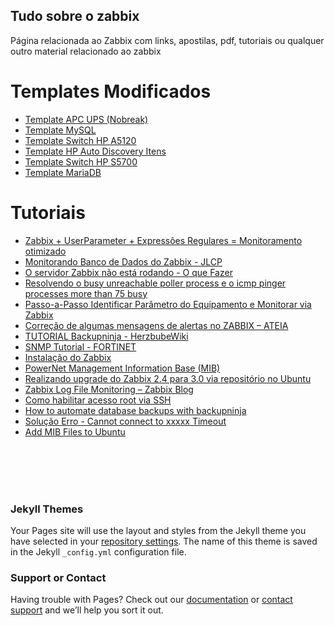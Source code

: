 ## Tudo sobre o zabbix

Página relacionada ao Zabbix com links, apostilas, pdf, tutoriais ou qualquer outro material relacionado ao zabbix

<h1>Templates Modificados</h1>

<ul>
  <li><a href="https://github.com/EdiJunior88/Zabbix/blob/master/zbx_APC_UPS_templates.xml">Template APC UPS (Nobreak)</a></li>
  <li><a href="https://github.com/EdiJunior88/Zabbix/blob/master/zbx_DB_MySQL_templates.xml">Template MySQL</a></li>
  <li><a href="https://github.com/EdiJunior88/Zabbix/blob/master/zbx_HP_A5120_templates.xml">Template Switch HP A5120</a></li>
  <li><a href="https://github.com/EdiJunior88/Zabbix/blob/master/zbx_HP_SNMP_Autodiscovery_templates.xml">Template HP Auto Discovery Itens</a></li>
  <li><a href="https://github.com/EdiJunior88/Zabbix/blob/master/zbx_Huawei_Switch_S5700_templates.xml">Template Switch HP S5700</a></li>
  <li><a href="https://github.com/EdiJunior88/Zabbix/blob/master/zbx_MARIADB_templates.xml">Template MariaDB</a></li>
</ul>

<h1>Tutoriais</h1>

<ul>
<li><a href="https://github.com/EdiJunior88/Zabbix/blob/master/Zabbix%20%2B%20UserParameter%20%2B%20Express%C3%B5es%20Regulares%20%3D%20Monitoramento%20otimizado.pdf">Zabbix + UserParameter + Expressões Regulares = Monitoramento otimizado</a></li>

<li><a href="https://github.com/EdiJunior88/Zabbix/blob/master/Monitorando%20Banco%20de%20Dados%20do%20Zabbix%20-%20JLCP.pdf">Monitorando Banco de Dados do Zabbix - JLCP</a></li>

<li><a href="https://github.com/EdiJunior88/Zabbix/blob/master/Hernandes%20Martins_%20O%20servidor%20Zabbix%20n%C3%A3o%20est%C3%A1%20rodando_%20O%20que%20Fazer_.pdf">O servidor Zabbix não está rodando - O que Fazer</a></li>

<li><a href="https://github.com/EdiJunior88/Zabbix/blob/master/Zabbix_%20Resolvendo%20o%20busy%20unreachable%20poller%20process%20e%20o%20icmp%20pinger%20processes%20more%20than%2075%20busy%20_%20BLOGMARU.pdf">Resolvendo o busy unreachable poller process e o icmp pinger processes more than 75 busy</a></li>

<li><a href="https://github.com/EdiJunior88/Zabbix/blob/master/Blog%20do%20D%C3%A9o_%20Passo-a-Passo%20Identificar%20Par%C3%A2metro%20do%20Equipamento%20e%20Monitorar%20via%20Zabbix.pdf">Passo-a-Passo Identificar Parâmetro do Equipamento e Monitorar via Zabbix</a></li>

<li><a href="https://github.com/EdiJunior88/Zabbix/blob/master/Corre%C3%A7%C3%A3o%20de%20algumas%20mensagens%20de%20alertas%20no%20ZABBIX%20%E2%80%93%20ATEIA.pdf">Correção de algumas mensagens de alertas no ZABBIX – ATEIA</a></li>

<li><a href="https://github.com/EdiJunior88/Zabbix/blob/master/Backupninja%20-%20HerzbubeWiki.pdf">TUTORIAL Backupninja - HerzbubeWiki</a></li>

<li><a href="https://github.com/EdiJunior88/Zabbix/blob/master/SNMP-Monitoringv1.07.pdf">SNMP Tutorial - FORTINET</a></li>

<li><a href="https://github.com/EdiJunior88/Zabbix/blob/master/Monitoramento_Redes_Zabbix.pdf">Instalação do Zabbix</a></li>

<li><a href="https://github.com/EdiJunior88/Zabbix/blob/master/APC-Powernet.pdf">PowerNet Management Information Base (MIB)</a></li>

<li><a href="https://github.com/EdiJunior88/Zabbix/blob/master/Realizando%20upgrade%20do%20Zabbix%202.4%20para%203.0%20via%20reposit%C3%B3rio%20no%20Ubuntu_.pdf">Realizando upgrade do Zabbix 2.4 para 3.0 via repositório no Ubuntu</a></li>

<li><a href="https://github.com/EdiJunior88/Zabbix/blob/master/Zabbix%20Log%20File%20Monitoring%20%E2%80%93%20Zabbix%20Blog.pdf">Zabbix Log File Monitoring – Zabbix Blog</a></li>

<li><a href="https://github.com/EdiJunior88/Zabbix/blob/master/Como%20habilitar%20acesso%20root%20via%20SSH.pdf">Como habilitar acesso root via SSH</a></li>

<li><a href="https://github.com/EdiJunior88/Zabbix/blob/master/How%20to%20automate%20database%20backups%20with%20backupninja.pdf">How to automate database backups with backupninja</a></li>

<li><a href="https://github.com/EdiJunior88/Zabbix/blob/master/Solu%C3%A7%C3%A3o%20Erro%20-%20Cannot%20connect%20to%20xxxxx%20Timeout.pdf">Solução Erro - Cannot connect to xxxxx Timeout</a></li>

<li><a href="https://github.com/EdiJunior88/Zabbix/blob/master/Add%20MIB%20Files%20to%20Ubuntu.pdf">Add MIB Files to Ubuntu</a></li>

</ul>


<br>
<br>
<br>
<br>

### Jekyll Themes

Your Pages site will use the layout and styles from the Jekyll theme you have selected in your [repository settings](https://github.com/EdiJunior88/Zabbix/settings). The name of this theme is saved in the Jekyll `_config.yml` configuration file.

### Support or Contact

Having trouble with Pages? Check out our [documentation](https://help.github.com/categories/github-pages-basics/) or [contact support](https://github.com/contact) and we’ll help you sort it out.
